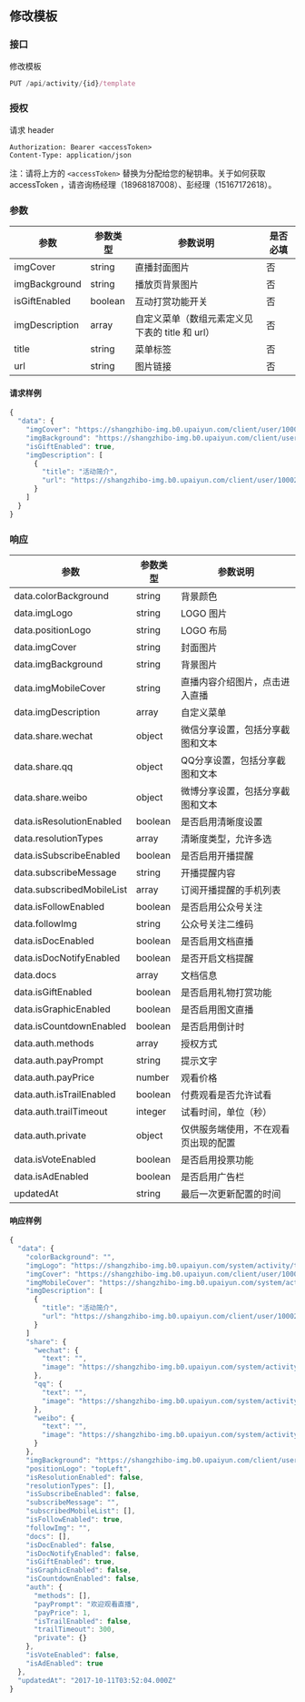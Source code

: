 ## 修改模板

### 接口

修改模板

```js
PUT /api/activity/{id}/template
```

### 授权

请求 header

```
Authorization: Bearer <accessToken>
Content-Type: application/json
```
注：请将上方的 `<accessToken>` 替换为分配给您的秘钥串。关于如何获取 accessToken ，请咨询杨经理（18968187008）、彭经理（15167172618）。

### 参数

| 参数             | 参数类型    | 参数说明                          | 是否必填 |
| -------------- | ------- | ----------------------------- | ---- |
| imgCover       | string  | 直播封面图片                        | 否    |
| imgBackground  | string  | 播放页背景图片                       | 否    |
| isGiftEnabled  | boolean | 互动打赏功能开关                      | 否    |
| imgDescription | array   | 自定义菜单（数组元素定义见下表的 title 和 url） | 否    |
| title          | string  | 菜单标签                          | 否    |
| url            | string  | 图片链接                          | 否    |

#### 请求样例

```js
{
  "data": {
    "imgCover": "https://shangzhibo-img.b0.upaiyun.com/client/user/100020/1507690130834/1507690130805_01.jpg",
    "imgBackground": "https://shangzhibo-img.b0.upaiyun.com/client/user/100020/1507693918419/1507693918391_08.jpg",
    "isGiftEnabled": true,
    "imgDescription": [
      {
        "title": "活动简介",
        "url": "https://shangzhibo-img.b0.upaiyun.com/client/user/100020/1511935321718/1511935321682_01.jpg"
      } 
    ]
  }
}
```

### 响应

| 参数                        | 参数类型    | 参数说明               |
| ------------------------- | ------- | ------------------ |
| data.colorBackground      | string  | 背景颜色               |
| data.imgLogo              | string  | LOGO 图片            |
| data.positionLogo         | string  | LOGO 布局            |
| data.imgCover             | string  | 封面图片               |
| data.imgBackground        | string  | 背景图片               |
| data.imgMobileCover       | string  | 直播内容介绍图片，点击进入直播    |
| data.imgDescription       | array   | 自定义菜单              |
| data.share.wechat         | object  | 微信分享设置，包括分享截图和文本   |
| data.share.qq             | object  | QQ分享设置，包括分享截图和文本   |
| data.share.weibo          | object  | 微博分享设置，包括分享截图和文本   |
| data.isResolutionEnabled  | boolean | 是否启用清晰度设置          |
| data.resolutionTypes      | array   | 清晰度类型，允许多选         |
| data.isSubscribeEnabled   | boolean | 是否启用开播提醒           |
| data.subscribeMessage     | string  | 开播提醒内容             |
| data.subscribedMobileList | array   | 订阅开播提醒的手机列表        |
| data.isFollowEnabled      | boolean | 是否启用公众号关注          |
| data.followImg            | string  | 公众号关注二维码           |
| data.isDocEnabled         | boolean | 是否启用文档直播           |
| data.isDocNotifyEnabled   | boolean | 是否开启文档提醒           |
| data.docs                 | array   | 文档信息               |
| data.isGiftEnabled        | boolean | 是否启用礼物打赏功能         |
| data.isGraphicEnabled     | boolean | 是否启用图文直播           |
| data.isCountdownEnabled   | boolean | 是否启用倒计时            |
| data.auth.methods         | array   | 授权方式               |
| data.auth.payPrompt       | string  | 提示文字               |
| data.auth.payPrice        | number  | 观看价格               |
| data.auth.isTrailEnabled  | boolean | 付费观看是否允许试看         |
| data.auth.trailTimeout    | integer | 试看时间，单位（秒）         |
| data.auth.private         | object  | 仅供服务端使用，不在观看页出现的配置 |
| data.isVoteEnabled        | boolean | 是否启用投票功能           |
| data.isAdEnabled          | boolean | 是否启用广告栏            |
| updatedAt                 | string  | 最后一次更新配置的时间        |

#### 响应样例

```js
{
  "data": {
    "colorBackground": "",
    "imgLogo": "https://shangzhibo-img.b0.upaiyun.com/system/activity/template/default-logo.svg",
    "imgCover": "https://shangzhibo-img.b0.upaiyun.com/client/user/100020/1507690130834/1507690130805_01.jpg",
    "imgMobileCover": "https://shangzhibo-img.b0.upaiyun.com/system/activity/template/default-mobile-index.png",
    "imgDescription": [
      {
        "title": "活动简介",
        "url": "https://shangzhibo-img.b0.upaiyun.com/client/user/100020/1511935321718/1511935321682_01.jpg"
      }
    ]
    "share": {
      "wechat": {
        "text": "",
        "image": "https://shangzhibo-img.b0.upaiyun.com/system/activity/template/default-share-img.png"
      },
      "qq": {
        "text": "",
        "image": "https://shangzhibo-img.b0.upaiyun.com/system/activity/template/default-share-img.png"
      },
      "weibo": {
        "text": "",
        "image": "https://shangzhibo-img.b0.upaiyun.com/system/activity/template/default-share-img.png"
      }
    },
    "imgBackground": "https://shangzhibo-img.b0.upaiyun.com/client/user/100020/1507693918419/1507693918391_08.jpg",
    "positionLogo": "topLeft",
    "isResolutionEnabled": false,
    "resolutionTypes": [],
    "isSubscribeEnabled": false,
    "subscribeMessage": "",
    "subscribedMobileList": [],
    "isFollowEnabled": true,
    "followImg": "",
    "docs": [],
    "isDocEnabled": false,
    "isDocNotifyEnabled": false,
    "isGiftEnabled": true,
    "isGraphicEnabled": false,
    "isCountdownEnabled": false,
    "auth": {
      "methods": [],
      "payPrompt": "欢迎观看直播",
      "payPrice": 1,
      "isTrailEnabled": false,
      "trailTimeout": 300,
      "private": {}
    },
    "isVoteEnabled": false,
    "isAdEnabled": true
  },
  "updatedAt": "2017-10-11T03:52:04.000Z"
}
```

